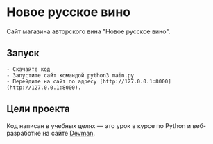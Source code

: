 # Новое русское вино

Сайт магазина авторского вина "Новое русское вино".

## Запуск

```
- Скачайте код
- Запустите сайт командой python3 main.py
- Перейдите на сайт по адресу [http://127.0.0.1:8000](http://127.0.0.1:8000).
```

## Цели проекта

Код написан в учебных целях — это урок в курсе по Python и веб-разработке на сайте [Devman](https://dvmn.org).
